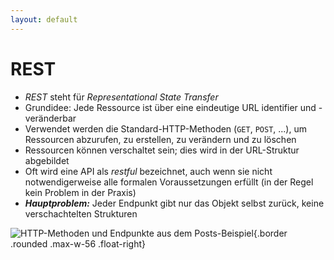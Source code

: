 ```yaml
---
layout: default
---
```


<Footer
    text="🌍 Grundlagen betrieblicher Webanwendungen"
/>

# REST <SubHeading text="Representational State Transfer"/>

<div class="grid grid-cols-12 gap-6">
<div class="col-span-8">

- _REST_ steht für _Representational State Transfer_
- Grundidee: Jede Ressource ist über eine eindeutige URL identifier und -veränderbar
- Verwendet werden die Standard-HTTP-Methoden (`GET`, `POST`, ...), um Ressourcen abzurufen, zu erstellen, zu verändern und zu löschen
- Ressourcen können verschaltet sein; dies wird in der URL-Struktur abgebildet
- Oft wird eine API als _restful_ bezeichnet, auch wenn sie nicht notwendigerweise alle formalen Voraussetzungen erfüllt (in der Regel kein Problem in der Praxis)
- _**Hauptproblem:**_ Jeder Endpunkt gibt nur das Objekt selbst zurück, keine verschachtelten Strukturen

</div>
<div class="col-span-4">

![HTTP-Methoden und Endpunkte aus dem Posts-Beispiel](/images/postman-paths.png){.border .rounded .max-w-56 .float-right}

</div>
</div>

<PageNumber/>

